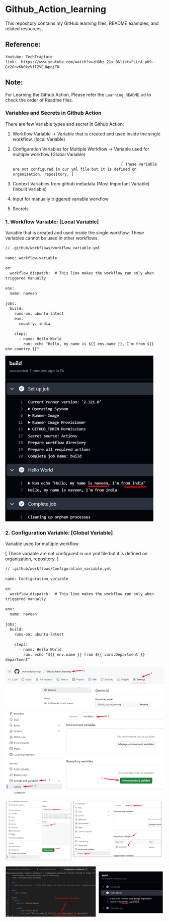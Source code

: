 # Github_Action_learning
This repository contains my GitHub learning files, README examples, and related resources.

## Reference:

```
Youtube: TechTrapture
link:  https://www.youtube.com/watch?v=zH8hz_21x_0&list=PLLrA_pU9-Gz2GnvKN0kzVfIZVEUApgjTN
```

## Note:

For Learning the Github Action, Please refer the `Learning_README.md` to check the order of Readme files.


### Variables and Secrets in Github Action

There are few Variable types and secret in Github Action:

1. Workflow Variable  →  Variable that is created and used inside the single workflow.  (local Variable)


2. Configuration Variables for Multiple Workflow   →   Variable used for multiple workflow   (Global Variable)

	                                                   [ These variable are not configured in our yml file but it is defined on organization, repository. ]

3. Context Variables from github metadata  (Most Important Variable)    (Inbuilt Variable)


4. Input for manually triggered variable workflow    


5. Secrets


### 1. Workflow Variable:  [Local Variable]

Variable that is created and used inside the single workflow. These variables cannot be used in other workflows.


```
// .github/workflows/workflow_variable.yml

name: workflow-variable

on:
  workflow_dispatch:  # This line makes the workflow run only when triggered manually

env:
  name: naveen

jobs:
  build:
    runs-on: ubuntu-latest
    env:
      country: india

    steps:
      - name: Hello World
        run: echo "Hello, my name is ${{ env.name }}, I'm from ${{ env.country }}"

```


![Workflow Variable](./images/Workflow%20variable.png)



### 2. Configuration Variable:  [Global Variable]

Variable used for multiple workflow

[ These variable are not configured in our yml file but it is defined on organization, repository. ]


```
// .github/workflows/Configuration_variable.yml

name: Configuration_variable

on:
  workflow_dispatch:  # This line makes the workflow run only when triggered manually

env:
  name: naveen

jobs:
  build:
    runs-on: ubuntu-latest

    steps:
      - name: Hello World
        run: echo "${{ env.name }} from ${{ vars.Department }} department"

```


![Configuration_variable](./images/Configuration%20variable1.png)


![Configuration_variable](./images/Configuration%20variable2.png)


![Configuration_variable](./images/Configuration%20variable3.png)


![Configuration_variable](./images/Configuration%20variable4.png)
